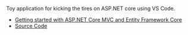 Toy application for kicking the tires on ASP.NET core using VS Code.

* [Getting started with ASP.NET Core MVC and Entity Framework Core](https://docs.microsoft.com/en-us/aspnet/core/data/ef-mvc/intro)
* [Source Code](https://github.com/aspnet/Docs/tree/master/aspnetcore/data/ef-mvc/intro/samples/cu-final)